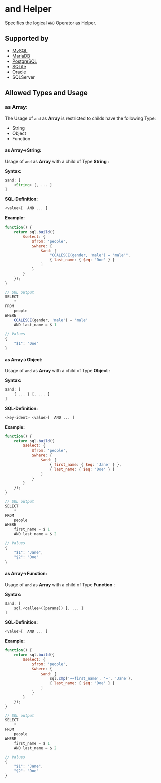 # and Helper
Specifies the logical `AND` Operator as Helper.

## Supported by
- [MySQL](https://dev.mysql.com/doc/refman/5.7/en/logical-operators.html#operator_and)
- [MariaDB](https://mariadb.com/kb/en/library/and/)
- [PostgreSQL](https://www.postgresql.org/docs/9.5/static/functions-comparison.html)
- [SQLite](https://sqlite.org/lang_expr.html)
- Oracle
- SQLServer

## Allowed Types and Usage

### as Array:

The Usage of `and` as **Array** is restricted to childs have the following Type:

- String
- Object
- Function

#### as Array->String:

Usage of `and` as **Array** with a child of Type **String** :

**Syntax:**

```javascript
$and: [
    <String> [, ... ]
]
```

**SQL-Definition:**
```javascript
<value>[  AND ... ]
```

**Example:**
```javascript
function() {
    return sql.build({
        $select: {
            $from: 'people',
            $where: {
                $and: [
                    "COALESCE(gender, 'male') = 'male'",
                    { last_name: { $eq: 'Doe' } }
                ]
            }
        }
    });
}

// SQL output
SELECT
    *
FROM
    people
WHERE
    COALESCE(gender, 'male') = 'male'
    AND last_name = $ 1

// Values
{
    "$1": "Doe"
}
```
#### as Array->Object:

Usage of `and` as **Array** with a child of Type **Object** :

**Syntax:**

```javascript
$and: [
    { ... } [, ... ]
]
```

**SQL-Definition:**
```javascript
<key-ident> <value>[  AND ... ]
```

**Example:**
```javascript
function() {
    return sql.build({
        $select: {
            $from: 'people',
            $where: {
                $and: [
                    { first_name: { $eq: 'Jane' } },
                    { last_name: { $eq: 'Doe' } }
                ]
            }
        }
    });
}

// SQL output
SELECT
    *
FROM
    people
WHERE
    first_name = $ 1
    AND last_name = $ 2

// Values
{
    "$1": "Jane",
    "$2": "Doe"
}
```
#### as Array->Function:

Usage of `and` as **Array** with a child of Type **Function** :

**Syntax:**

```javascript
$and: [
    sql.<callee>([params]) [, ... ]
]
```

**SQL-Definition:**
```javascript
<value>[  AND ... ]
```

**Example:**
```javascript
function() {
    return sql.build({
        $select: {
            $from: 'people',
            $where: {
                $and: [
                    sql.cmp('~~first_name', '=', 'Jane'),
                    { last_name: { $eq: 'Doe' } }
                ]
            }
        }
    });
}

// SQL output
SELECT
    *
FROM
    people
WHERE
    first_name = $ 1
    AND last_name = $ 2

// Values
{
    "$1": "Jane",
    "$2": "Doe"
}
```
